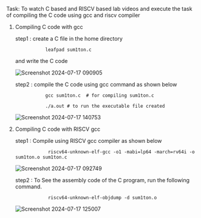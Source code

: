 Task: To watch C based and RISCV based lab videos and execute the task of compiling the C code using gcc and riscv compiler


1. Compiling C code with gcc

    step1 : create a C file in the home directory

                  leafpad sum1ton.c

      and write the C code
   
      ![Screenshot 2024-07-17 090905](https://github.com/user-attachments/assets/437a9fcd-ee0b-4cd1-b023-ec7d79d3b77a)

   step2 : compile the C code using gcc command as shown below

                  gcc sum1ton.c  # for compiling sum1ton.c
   
                  ./a.out # to run the executable file created

      ![Screenshot 2024-07-17 140753](https://github.com/user-attachments/assets/dfdd8025-6569-48b2-949d-9d6cd9c2b63e)
             
2. Compiling C code with RISCV gcc

    step1 : Compile using RISCV gcc compiler as shown below

                   riscv64-unknown-elf-gcc -o1 -mabi=lp64 -march=rv64i -o sum1ton.o sum1ton.c

      ![Screenshot 2024-07-17 092749](https://github.com/user-attachments/assets/2a82d4a0-3ba4-4995-b2a1-679dd62aa9ed)

    step2 : To See the assembly code of the C program, run the following command.

                   riscv64-unknown-elf-objdump -d sum1ton.o
                  
      ![Screenshot 2024-07-17 125007](https://github.com/user-attachments/assets/e33886d2-58e8-4b29-9731-262935cf8b24)
